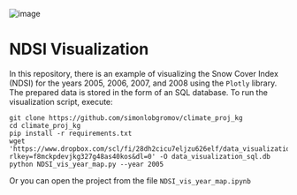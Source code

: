 ![image](https://github.com/simonlobgromov/climate_proj_kg/assets/131668061/6ecd0a9a-8fa6-4947-982f-184d8edca21c)


# NDSI Visualization

In this repository, there is an example of visualizing the Snow Cover Index (NDSI) for the years 2005, 2006, 2007, and 2008 using the `Plotly` library. The prepared data is stored in the form of an SQL database. To run the visualization script, execute:

```
git clone https://github.com/simonlobgromov/climate_proj_kg
cd climate_proj_kg
pip install -r requirements.txt
wget 'https://www.dropbox.com/scl/fi/28dh2cicu7eljzu626elf/data_visualization_sql.db?rlkey=f8mckpdevjkg327g48as40kos&dl=0' -O data_visualization_sql.db
python NDSI_vis_year_map.py --year 2005
```

Or you can open the project from the file `NDSI_vis_year_map.ipynb`
